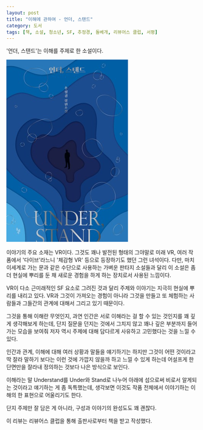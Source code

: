 ```yaml
---
layout: post
title: "이해에 관하여 - 언더, 스탠드"
category: 도서
tags: [책, 소설, 청소년, SF, 추정경, 돌베개, 리뷰어스 클럽, 서평]
---
```


'언더, 스탠드'는
이해를 주제로 한 소설이다.

![표지](/images/book/under-stand-book-h480.jpg)

이야기의 주요 소재는 VR이다.
그것도 꽤나 발전된 형태의 그야말로 미래 VR,
여러 작품에서 '다이브'라느니 '체감형 VR' 등으로 등장하기도 했던 그런 녀석이다.
다만, 마치 이세계로 가는 문과 같은 수단으로 사용하는 가벼운 판타지 소설들과 달리
이 소설은 좀 더 현실에 뿌리를 둔 채 새로운 경험을 하게 하는 장치로서 사용된 느낌이다.

VR이 다소 근미래적인 SF 요소로 그려진 것과 달리
주제와 이야기는 지극히 현실에 뿌리를 내리고 있다.
VR과 그것이 가져오는 경험이 아니라
그것을 만들고 또 체험하는 사람들과 그들간의 관계에 대해서 그리고 있기 때문이다.

그것을 통해 이해란 무엇인지,
과연 인간은 서로 이해라는 걸 할 수 있는 것인지를 꽤 깊게 생각해보게 하는데,
단지 질문을 던지는 것에서 그치지 않고 꽤나 깊은 부분까지 들어가는 모습을 보여줘
저자 역시 주제에 대해 담다르게 사유하고 고민했다는 것을 느낄 수 있다.

인간과 관계, 이해에 대해 여러 상황과 말들을 얘기하기는 하지만
그것이 어떤 것이라고 딱 잘라 말하기 보다는
이런 것에 가깝지 않을까 하고 느낄 수 있게 하는데
어설프게 한 단면만을 잘라내 정의하는 것보다 나은 방식으로 보인다.

이해라는 말 Understand를 Under와 Stand로 나누어
아래에 섬으로써 비로서 알게되는 것이라고 얘기하는 게 좀 독특했는데,
생각보면 이것도 작품 전체에서 이야기하는 이해의 한 표현으로 어울리기도 한다.

단지 주제만 잘 담은 게 아니라,
구성과 이야기의 완성도도 꽤 괜찮다.



<div class="im im-info">
이 리뷰는 리뷰어스 클럽을 통해 출판사로부터 책을 받고 작성했다.
</div>
